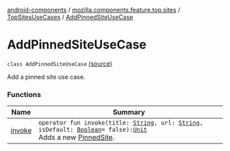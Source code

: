 [android-components](../../../index.md) / [mozilla.components.feature.top.sites](../../index.md) / [TopSitesUseCases](../index.md) / [AddPinnedSiteUseCase](./index.md)

# AddPinnedSiteUseCase

`class AddPinnedSiteUseCase` [(source)](https://github.com/mozilla-mobile/android-components/blob/master/components/feature/top-sites/src/main/java/mozilla/components/feature/top/sites/TopSitesUseCases.kt#L14)

Add a pinned site use case.

### Functions

| Name | Summary |
|---|---|
| [invoke](invoke.md) | `operator fun invoke(title: `[`String`](https://kotlinlang.org/api/latest/jvm/stdlib/kotlin/-string/index.html)`, url: `[`String`](https://kotlinlang.org/api/latest/jvm/stdlib/kotlin/-string/index.html)`, isDefault: `[`Boolean`](https://kotlinlang.org/api/latest/jvm/stdlib/kotlin/-boolean/index.html)` = false): `[`Unit`](https://kotlinlang.org/api/latest/jvm/stdlib/kotlin/-unit/index.html)<br>Adds a new [PinnedSite](#). |
